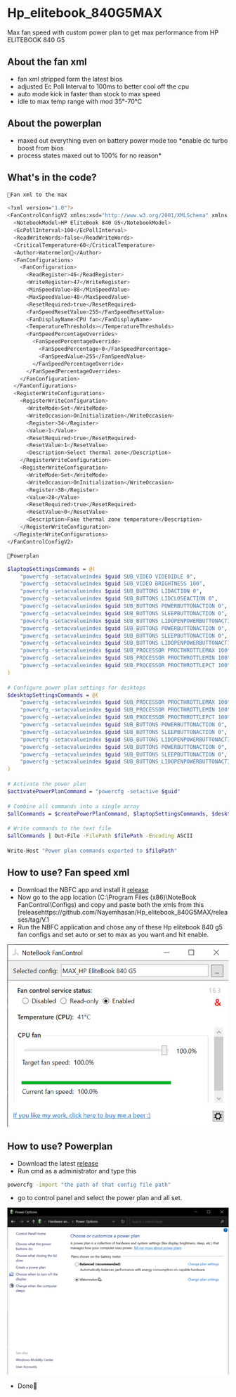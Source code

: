 # Hp_elitebook_840G5MAX
Max fan speed with custom power plan to get max performance from HP ELITEBOOK 840 G5
## About the fan xml
- fan xml stripped form the latest bios
- adjusted Ec Poll Interval to 100ms to better cool off the cpu
- auto mode kick in faster than stock to max speed
- idle to max temp range with mod 35°-70°C
## About the powerplan
- maxed out everything even on battery power mode too *enable dc turbo boost from bios
- process states maxed out to 100% for no reason*

## What's in the code?
`🍉Fan xml to the max`
```bash
<?xml version="1.0"?>
<FanControlConfigV2 xmlns:xsd="http://www.w3.org/2001/XMLSchema" xmlns:xsi="http://www.w3.org/2001/XMLSchema-instance">
  <NotebookModel>HP EliteBook 840 G5</NotebookModel>
  <EcPollInterval>100</EcPollInterval>
  <ReadWriteWords>false</ReadWriteWords>
  <CriticalTemperature>60</CriticalTemperature>
  <Author>Watermelon🍉</Author>
  <FanConfigurations>
    <FanConfiguration>
      <ReadRegister>46</ReadRegister>
      <WriteRegister>47</WriteRegister>
      <MinSpeedValue>88</MinSpeedValue>
      <MaxSpeedValue>48</MaxSpeedValue>
      <ResetRequired>true</ResetRequired>
      <FanSpeedResetValue>255</FanSpeedResetValue>
      <FanDisplayName>CPU fan</FanDisplayName>
      <TemperatureThresholds></TemperatureThresholds>
      <FanSpeedPercentageOverrides>
        <FanSpeedPercentageOverride>
          <FanSpeedPercentage>0</FanSpeedPercentage>
          <FanSpeedValue>255</FanSpeedValue>
        </FanSpeedPercentageOverride>
      </FanSpeedPercentageOverrides>
    </FanConfiguration>
  </FanConfigurations>
  <RegisterWriteConfigurations>
    <RegisterWriteConfiguration>
      <WriteMode>Set</WriteMode>
      <WriteOccasion>OnInitialization</WriteOccasion>
      <Register>34</Register>
      <Value>1</Value>
      <ResetRequired>true</ResetRequired>
      <ResetValue>1</ResetValue>
      <Description>Select thermal zone</Description>
    </RegisterWriteConfiguration>
    <RegisterWriteConfiguration>
      <WriteMode>Set</WriteMode>
      <WriteOccasion>OnInitialization</WriteOccasion>
      <Register>38</Register>
      <Value>28</Value>
      <ResetRequired>true</ResetRequired>
      <ResetValue>0</ResetValue>
      <Description>Fake thermal zone temperature</Description>
    </RegisterWriteConfiguration>
  </RegisterWriteConfigurations>
</FanControlConfigV2>
```
`🍉Powerplan`
```bash
$laptopSettingsCommands = @(
    "powercfg -setacvalueindex $guid SUB_VIDEO VIDEOIDLE 0",
    "powercfg -setacvalueindex $guid SUB_VIDEO BRIGHTNESS 100",
    "powercfg -setacvalueindex $guid SUB_BUTTONS LIDACTION 0",
    "powercfg -setacvalueindex $guid SUB_BUTTONS LIDCLOSEACTION 0",
    "powercfg -setacvalueindex $guid SUB_BUTTONS POWERBUTTONACTION 0",
    "powercfg -setacvalueindex $guid SUB_BUTTONS SLEEPBUTTONACTION 0",
    "powercfg -setacvalueindex $guid SUB_BUTTONS LIDOPENPOWERBUTTONACTION 0",
    "powercfg -setacvalueindex $guid SUB_BUTTONS POWERBUTTONACTION 0",
    "powercfg -setacvalueindex $guid SUB_BUTTONS SLEEPBUTTONACTION 0",
    "powercfg -setacvalueindex $guid SUB_BUTTONS LIDOPENPOWERBUTTONACTION 0",
    "powercfg -setacvalueindex $guid SUB_PROCESSOR PROCTHROTTLEMAX 100",
    "powercfg -setacvalueindex $guid SUB_PROCESSOR PROCTHROTTLEMIN 100",
    "powercfg -setacvalueindex $guid SUB_PROCESSOR PROCTHROTTLEPCT 100"
)

# Configure power plan settings for desktops
$desktopSettingsCommands = @(
    "powercfg -setacvalueindex $guid SUB_PROCESSOR PROCTHROTTLEMAX 100",
    "powercfg -setacvalueindex $guid SUB_PROCESSOR PROCTHROTTLEMIN 100",
    "powercfg -setacvalueindex $guid SUB_PROCESSOR PROCTHROTTLEPCT 100",
    "powercfg -setacvalueindex $guid SUB_BUTTONS POWERBUTTONACTION 0",
    "powercfg -setacvalueindex $guid SUB_BUTTONS SLEEPBUTTONACTION 0",
    "powercfg -setacvalueindex $guid SUB_BUTTONS LIDOPENPOWERBUTTONACTION 0",
    "powercfg -setacvalueindex $guid SUB_BUTTONS POWERBUTTONACTION 0",
    "powercfg -setacvalueindex $guid SUB_BUTTONS SLEEPBUTTONACTION 0",
    "powercfg -setacvalueindex $guid SUB_BUTTONS LIDOPENPOWERBUTTONACTION 0"
)

# Activate the power plan
$activatePowerPlanCommand = "powercfg -setactive $guid"

# Combine all commands into a single array
$allCommands = $createPowerPlanCommand, $laptopSettingsCommands, $desktopSettingsCommands, $activatePowerPlanCommand

# Write commands to the text file
$allCommands | Out-File -FilePath $filePath -Encoding ASCII

Write-Host "Power plan commands exported to $filePath"

```
## How to use? Fan speed xml
- Download the NBFC app and install it [release](https://github.com/hirschmann/nbfc/releases/tag/1.6.3)
- Now go to the app location (C:\Program Files (x86)\NoteBook FanControl\Configs) and copy and paste both the xmls from this [releasehttps://github.com/Nayemhasan/Hp_elitebook_840G5MAX/releases/tag/V.1
- Run the NBFC application and chose any of these Hp elitebook 840 g5 fan configs and set auto or set to max as you want and hit enable.
<p align="left">
  <img src="https://github.com/Nayemhasan/Hp_elitebook_840G5MAX/blob/main/Resources/fan.png">
</p>

## How to use? Powerplan
- Download the latest [release](https://github.com/Nayemhasan/Hp_elitebook_840G5MAX/releases/tag/V.1)
- Run cmd as a administrator and type this
```bash
powercfg -import "the path of that config file path"
```
- go to control panel and select the power plan and all set.
<p align="left">
  <img src="https://github.com/Nayemhasan/Hp_elitebook_840G5MAX/blob/main/Resources/powerplan.png">
</p>

- Done🍉

